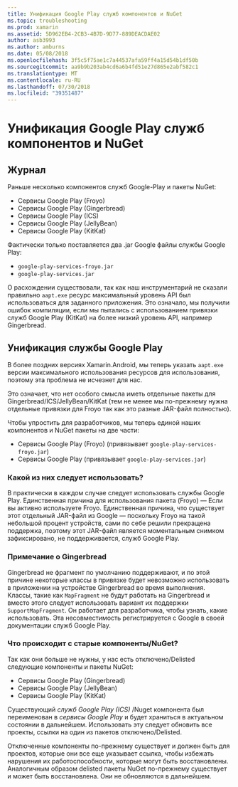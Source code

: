 ```yaml
---
title: Унификация Google Play служб компонентов и NuGet
ms.topic: troubleshooting
ms.prod: xamarin
ms.assetid: 5D962EB4-2CB3-4B7D-9D77-889DEACDAE02
author: asb3993
ms.author: amburns
ms.date: 05/08/2018
ms.openlocfilehash: 3f5c5f75ae1c7a44537afa59ff4a15d54b1df50b
ms.sourcegitcommit: aa9b9b203ab4cd6a6b4fd51e27d865e2abf582c1
ms.translationtype: MT
ms.contentlocale: ru-RU
ms.lasthandoff: 07/30/2018
ms.locfileid: "39351487"
---
```

# <a name="unifying-google-play-services-components-and-nuget"></a>Унификация Google Play служб компонентов и NuGet

## <a name="history"></a>Журнал

Раньше несколько компонентов служб Google-Play и пакеты NuGet:

-   Сервисы Google Play (Froyo)
-   Сервисы Google Play (Gingerbread)
-   Сервисы Google Play (ICS)
-   Сервисы Google Play (JellyBean)
-   Сервисы Google Play (KitKat)

Фактически только поставляется два .jar Google файлы службы Google Play:

-   `google-play-services-froyo.jar`
-   `google-play-services.jar`

О расхождении существовали, так как наш инструментарий не сказали правильно `aapt.exe` ресурс максимальный уровень API был использоваться для заданного приложения. Это означало, мы получили ошибок компиляции, если мы пытались с использованием привязки служб Google Play (KitKat) на более низкий уровень API, например Gingerbread.

## <a name="unifying-google-play-services"></a>Унификация службы Google Play

В более поздних версиях Xamarin.Android, мы теперь указать `aapt.exe` версии максимального использования ресурсов для использования, поэтому эта проблема не исчезнет для нас.

Это означает, что нет особого смысла иметь отдельные пакеты для Gingerbread/ICS/JellyBean/KitKat (тем не менее мы по-прежнему нужна отдельные привязки для Froyo так как это разные JAR-файл полностью).

Чтобы упростить для разработчиков, мы теперь единой наших компонентов и NuGet пакеты на две части:

-   Сервисы Google Play (Froyo) (привязывает `google-play-services-froyo.jar`)
-   Сервисы Google Play (привязывает `google-play-services.jar`)

### <a name="which-one-should-be-used"></a>Какой из них следует использовать?

В практически в каждом случае следует использовать службы Google Play. Единственная причина для использования пакета (Froyo) — Если вы активно используете Froyo. Единственная причина, что существует этот отдельный JAR-файл из Google — поскольку Froyo на такой небольшой процент устройств, сами по себе решили прекращена поддержка, поэтому этот JAR-файл является моментальным снимком зафиксировано, не поддерживается, служб Google Play.

### <a name="note-about-gingerbread"></a>Примечание о Gingerbread

Gingerbread не фрагмент по умолчанию поддерживают, и по этой причине некоторые классы в привязке будет невозможно использовать в приложении на устройстве Gingerbread во время выполнения. Классы, такие как `MapFragment` не будут работать на Gingerbread и вместо этого следует использовать вариант их поддержки `SupportMapFragment`. Он работает для разработчика, чтобы узнать, какие использовать. Эта несовместимость регистрируется с Google в своей документации служб Google Play.

### <a name="what-happens-to-the-old-componentsnugets"></a>Что происходит с старые компоненты/NuGet?

Так как они больше не нужны, у нас есть отключено/Delisted следующие компоненты и пакеты NuGet:

-   Сервисы Google Play (Gingerbread)
-   Сервисы Google Play (JellyBean)
-   Сервисы Google Play (KitKat)

Существующий _служб Google Play (ICS)_ /Nuget компонента был переименован в _сервисы Google Play_ и будет храниться в актуальном состоянии в дальнейшем. Использовать эту следует обновить все проекты, ссылки на один из пакетов отключено/Delisted.

Отключенные компоненты по-прежнему существует и должен быть для проектов, которые они все еще указывает ссылка, чтобы избежать нарушения их работоспособности, которые могут быть восстановлены. Аналогичным образом delisted пакеты NuGet по-прежнему существует и может быть восстановлена. Они не обновляются в дальнейшем.
